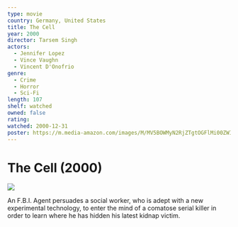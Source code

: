 ```yaml
---
type: movie
country: Germany, United States
title: The Cell
year: 2000
director: Tarsem Singh
actors:
  - Jennifer Lopez
  - Vince Vaughn
  - Vincent D'Onofrio
genre:
  - Crime
  - Horror
  - Sci-Fi
length: 107
shelf: watched
owned: false
rating:
watched: 2000-12-31
poster: https://m.media-amazon.com/images/M/MV5BOWMyN2RjZTgtOGFlMi00ZWIyLWFlNzktM2U1OTkxNWU0NzBhXkEyXkFqcGc@._V1_SX300.jpg
---
```


# The Cell (2000)

![](https://m.media-amazon.com/images/M/MV5BOWMyN2RjZTgtOGFlMi00ZWIyLWFlNzktM2U1OTkxNWU0NzBhXkEyXkFqcGc@._V1_SX300.jpg)

An F.B.I. Agent persuades a social worker, who is adept with a new experimental technology, to enter the mind of a comatose serial killer in order to learn where he has hidden his latest kidnap victim.
